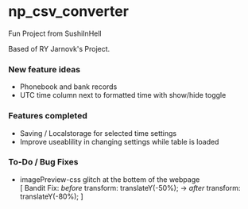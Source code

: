 # np_csv_converter

Fun Project from SushiInHell

Based of RY Jarnovk's Project.

### New feature ideas

- Phonebook and bank records
- UTC time column next to formatted time with show/hide toggle

### Features completed

- Saving / Localstorage for selected time settings
- Improve useablility in changing settings while table is loaded

### To-Do / Bug Fixes

- imagePreview-css glitch at the bottem of the webpage\
\[ Bandit Fix: *before* transform: translateY(-50%); ->  *after* transform: translateY(-80%); ]
